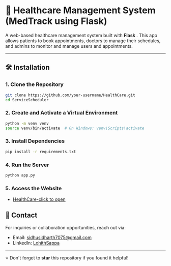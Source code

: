 # 🏥 Healthcare Management System (MedTrack using Flask)

A web-based healthcare management system built with **Flask** . This app allows patients to book appointments, doctors to manage their schedules, and admins to monitor and manage users and appointments.

---




## 🛠️ Installation

### 1. Clone the Repository
```bash
git clone https://github.com/your-username/HealthCare.git
cd ServiceScheduler
```

### 2. Create and Activate a Virtual Environment
```bash
python -m venv venv
source venv/bin/activate  # On Windows: venv\Scripts\activate
```

### 3. Install Dependencies
```bash
pip install -r requirements.txt
```

### 4. Run the Server
```bash
python app.py
```

### 5. Access the Website
- [HealthCare-click to open](https://roy707545.pythonanywhere.com/)





## 📧 Contact
For inquiries or collaboration opportunities, reach out via:
- Email: [sidhusidharth7075@gmail.com](mailto:sidhusidharth7075@gmail.com)
- LinkedIn: [LohithSappa](https://www.linkedin.com/in/lohith-sappa-aab07629a/)

---
⭐ Don't forget to **star** this repository if you found it helpful!

